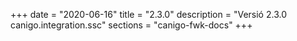 +++
date        = "2020-06-16"
title       = "2.3.0"
description = "Versió 2.3.0 canigo.integration.ssc"
sections    = "canigo-fwk-docs"
+++